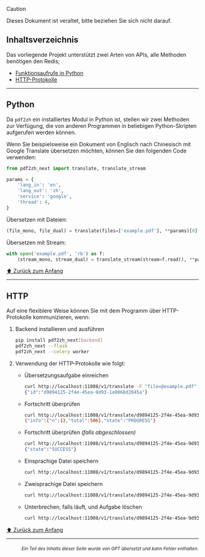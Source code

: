 > [!CAUTION]
>
> Dieses Dokument ist veraltet, bitte beziehen Sie sich nicht darauf.

<h2 id="toc">Inhaltsverzeichnis</h2>
Das vorliegende Projekt unterstützt zwei Arten von APIs, alle Methoden benötigen den Redis;

- [Funktionsaufrufe in Python](#api-python)
- [HTTP-Protokolle](#api-http)

---

<h2 id="api-python">Python</h2>

Da `pdf2zh` ein installiertes Modul in Python ist, stellen wir zwei Methoden zur Verfügung, die von anderen Programmen in beliebigen Python-Skripten aufgerufen werden können.

Wenn Sie beispielsweise ein Dokument von Englisch nach Chinesisch mit Google Translate übersetzen möchten, können Sie den folgenden Code verwenden:

```python
from pdf2zh_next import translate, translate_stream

params = {
    'lang_in': 'en',
    'lang_out': 'zh',
    'service': 'google',
    'thread': 4,
}
```
Übersetzen mit Dateien:
```python
(file_mono, file_dual) = translate(files=['example.pdf'], **params)[0]
```
Übersetzen mit Stream:
```python
with open('example.pdf', 'rb') as f:
    (stream_mono, stream_dual) = translate_stream(stream=f.read(), **params)
```

[⬆️ Zurück zum Anfang](#toc)

---

<h2 id="api-http">HTTP</h2>

Auf eine flexiblere Weise können Sie mit dem Programm über HTTP-Protokolle kommunizieren, wenn:

1. Backend installieren und ausführen

   ```bash
   pip install pdf2zh_next[backend]
   pdf2zh_next --flask
   pdf2zh_next --celery worker
   ```

2. Verwendung der HTTP-Protokolle wie folgt:

   - Übersetzungsaufgabe einreichen

     ```bash
     curl http://localhost:11008/v1/translate -F "file=@example.pdf" -F "data={\"lang_in\":\"en\",\"lang_out\":\"zh\",\"service\":\"google\",\"thread\":4}"
     {"id":"d9894125-2f4e-45ea-9d93-1a9068d2045a"}
     ```

   - Fortschritt überprüfen

     ```bash
     curl http://localhost:11008/v1/translate/d9894125-2f4e-45ea-9d93-1a9068d2045a
     {"info":{"n":13,"total":506},"state":"PROGRESS"}
     ```

   - Fortschritt überprüfen _(falls abgeschlossen)_

     ```bash
     curl http://localhost:11008/v1/translate/d9894125-2f4e-45ea-9d93-1a9068d2045a
     {"state":"SUCCESS"}
     ```

   - Einsprachige Datei speichern

     ```bash
     curl http://localhost:11008/v1/translate/d9894125-2f4e-45ea-9d93-1a9068d2045a/mono --output example-mono.pdf
     ```

   - Zweisprachige Datei speichern

     ```bash
     curl http://localhost:11008/v1/translate/d9894125-2f4e-45ea-9d93-1a9068d2045a/dual --output example-dual.pdf
     ```

   - Unterbrechen, falls läuft, und Aufgabe löschen
     ```bash
     curl http://localhost:11008/v1/translate/d9894125-2f4e-45ea-9d93-1a9068d2045a -X DELETE
     ```

[⬆️ Zurück zum Anfang](#toc)

---

<div align="right"> 
<h6><small>Ein Teil des Inhalts dieser Seite wurde von GPT übersetzt und kann Fehler enthalten.</small></h6>